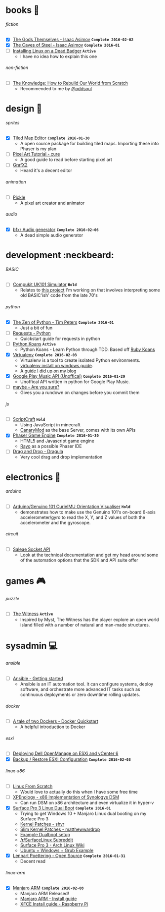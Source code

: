 # books :book:

###### fiction
* [x] [The Gods Themselves - Isaac Asimov](https://www.goodreads.com/book/show/41821.The_Gods_Themselves) **`Complete 2016-02-02`**
* [x] [The Caves of Steel - Isaac Asimov](https://www.goodreads.com/book/show/41811.The_Caves_of_Steel) **`Complete 2016-01`**
* [ ] [Installing Linux on a Dead Badger](http://www.amazon.com/Installing-Linux-Dead-Badger-Snyder/dp/1894953479) **`Active`**
  * I have no idea how to explain this one

###### non-fiction
* [ ] [The Knowledge: How to Rebuild Our World from Scratch](http://www.audible.com/pd/Science-Technology/The-Knowledge-Audiobook/B00J55GD0W)
  * Recommended to me by [@oddsoul](https://github.com/oddsoul)

# design :art:

###### sprites
* [x] [Tiled Map Editor](http://www.mapeditor.org/) **`Complete 2016-01-30`**
  * A open source package for building tiled maps. Importing these into Phaser is my plan
* [ ] [Pixel Art Tutorial - cure](http://pixeljoint.com/forum/forum_posts.asp?TID=11299)
  * A good guide to read before starting pixel art
* [ ] [GrafX2](http://pulkomandy.tk/projects/GrafX2)
  * Heard it's a decent editor

###### animation
* [ ] [Pickle](http://www.pickleeditor.com/index.php)
  * A pixel art creator and animator

###### audio
* [x] [bfxr Audio generator](https://github.com/increpare/bfxr) **`Complete 2016-02-06`**
  * A dead simple audio generator
  

# development :neckbeard:

###### BASIC
* [ ] [Compukit UK101 Simulator](http://uk101.sourceforge.net/docs/index.html) **`Hold`**
  * Relates to [this project](https://github.com/t04glovern/UK101) I'm working on that involves interpreting some old BASIC'ish' code from the late 70's

###### python
* [x] [The Zen of Python - Tim Peters](https://www.python.org/dev/peps/pep-0020/) **`Complete 2016-01`**
  * Just a bit of fun
* [ ] [Requests - Python](http://docs.python-requests.org/en/latest/user/quickstart/#make-a-request)
  * Quickstart guide for requests in python
* [ ] [Python Koans](https://github.com/gregmalcolm/python_koans) **`Active`**
  * Python Koans - Learn Python through TDD. Based off [Ruby Koans](http://rubykoans.com/)
* [x] [Virtualenv](https://virtualenv.pypa.io/en/latest/) **`Complete 2016-02-03`**
  * Virtualenv is a tool to create isolated Python environments.
  * [virtualenv install on windows guide](http://www.tylerbutler.com/2012/05/how-to-install-python-pip-and-virtualenv-on-windows-with-powershell/).
  * [A guide I did up on my blog](http://t04glovern.github.io/2016/02/python-virtualenv-quickstart)
* [x] [Google Play Music API (Unoffical)](https://unofficial-google-music-api.readthedocs.org/en/latest/)  **`Complete 2016-01-29`**
  * Unoffical API written in python for Google Play Music.
* [ ] [maybe - Are you sure?](https://github.com/p-e-w/maybe)
  * Gives you a rundown on changes before you commit them

###### js
* [ ] [ScriptCraft](https://github.com/walterhiggins/ScriptCraft) **`Hold`**
  * Using JavaScript in minecraft
  * [CanaryMod](http://scriptcraftjs.org/download/latest/) as the base Server, comes with its own APIs
* [x] [Phaser Game Engine](http://phaser.io/) **`Complete 2016-01-30`**
  * HTML5 and Javascript game engine
  * [Rayo](http://phasereditor.boniatillo.com/blog/rayo) as a possible Phaser IDE
* [ ] [Drag and Drop - Dragula](https://github.com/bevacqua/dragula)
  * Very cool drag and drop implementation

# electronics :electric_plug:

###### arduino
* [ ] [Arduino/Genuino 101 CurieIMU Orientation Visualiser](https://www.arduino.cc/en/Tutorial/Genuino101CurieIMUOrientationVisualiser) **`Hold`**
  * demonstrates how to make use the Genuino 101's on-board 6-axis accelerometer/gyro to read the X, Y, and Z values of both the accelerometer and the gyroscope.

###### circuit

* [ ] [Saleae Socket API](http://support.saleae.com/hc/en-us/articles/201104764-Socket-API-beta)
  * Look at the technical documentation and get my head around some of the automation options that the SDK and API suite offer

# games :video_game:

###### puzzle
* [ ] [The Witness](http://steamcommunity.com/app/210970/) **`Active`**
  * Inspired by Myst, The Witness has the player explore an open world island filled with a number of natural and man-made structures.

# sysadmin :computer:

###### ansible
* [ ] [Ansible - Getting started](http://docs.ansible.com/ansible/)
  * Ansible is an IT automation tool. It can configure systems, deploy software, and orchestrate more advanced IT tasks such as continuous deployments or zero downtime rolling updates.

###### docker
* [ ] [A tale of two Dockers - Docker Quickstart](http://sthbrx.github.io/blog/2015/10/12/a-tale-of-two-dockers/)
  * A helpful introduction to Docker

###### esxi
* [ ] [Deploying Dell OpenManage on ESXi and vCenter 6](http://www.mylesgray.com/hardware/deploying-dell-openmanage-on-esxi-and-vcenter-6/)
* [x] [Backup / Restore ESXI Configuration](http://kb.vmware.com/selfservice/microsites/search.do?language=en_US&cmd=displayKC&externalId=2042141) **`Complete 2016-02-08`**

###### linux-x86
* [ ] [Linux From Scratch](http://www.linuxfromscratch.org/)
  * Would love to actually do this when I have some free time
* [ ] [XPEnology - x86 Implementation of Synologys DSM](http://xpenology.com/forum/)
  * Can run DSM on x86 architecture and even virtualize it in hyper-v
* [x] [Surface Pro 3 Linux Dual Boot](https://github.com/matthewwardrop/linux-surfacepro3) **`Complete 2016-01`**
  * Trying to get Windows 10 + Manjaro Linux dual booting on my Surface Pro 3
  * [Kernel Patches - shvr](https://github.com/shvr/fedora-surface-pro-3-kernel)
  * [Slim Kernel Patches - matthewwardrop](https://github.com/matthewwardrop/linux-surfacepro3)
  * [Example Dualboot setup](http://winaero.com/blog/how-to-install-linux-on-surface-pro-3/)
  * [/r/SurfaceLinux Subreddit](https://www.reddit.com/r/SurfaceLinux/)
  * [Surface Pro 3 - Arch Linux Wiki](https://wiki.archlinux.org/index.php/Microsoft_Surface_Pro_3#Compile_Kernel_with_Patches)
  * [Ubuntu + Windows + Grub Example](http://askubuntu.com/questions/265644/dual-boot-surface-pro-with-ubuntu)
* [x] [Lennart Poettering - Open Source](https://plus.google.com/+LennartPoetteringTheOneAndOnly/posts/J2TZrTvu7vd) **`Complete 2016-01-31`**
  * Decent read

###### linux-arm
* [x] [Manjaro ARM](https://manjaro.github.io/Manjaro-ARM-launched/) **`Complete 2016-02-08`**
  * Manjaro ARM Released!
  * [Manjaro ARM - Install guide](http://wiki.manjaro-arm.org/index.php?title=Full_New_Users_Installation_guide)
  * [XFCE Install guide - Raspberry Pi](http://blog.adityapatawari.com/2013/05/arch-linux-on-raspberry-pi-running-xfce.html)
